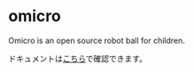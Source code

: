 # omicro
Omicro is an open source robot ball for children.

ドキュメントは[こちら](https://github.com/tichise/omicro/wiki)で確認できます。
